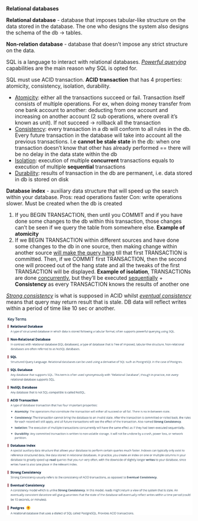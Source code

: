 **Relational databases**

**Relational database** - database that imposes tabular-like structure on the data stored in the database. The one who designs the system also designs the schema of the db -> tables.

**Non-relation database** - database that doesn’t impose any strict structure on the data.

SQL is a language to interact with relational databases. <ins><i>Powerful querying</i></ins> capabilities are the main reason why SQL is opted for.

SQL must use ACID transaction. **ACID transaction** that has 4 properties: atomicity, consistency, isolation, durability.

- <ins>Atomicity</ins>: either all the transactions succeed or fail. Transaction itself consists of multiple operations. For ex, when doing money transfer from one bank account to another: deducting from one account and increasing on another account (2 sub operations, where overall it’s known as unit). If not succeed -> rollback all the transaction<br>
- <ins>Consistency</ins>: every transaction in a db will conform to all rules in the db. Every future transaction in the database will take into account all the previous transactions. I.e **cannot be stale state** in the db: when one transaction doesn’t know that other has already performed == there will be no delay in the data state within the db<br>
- <ins>Isolation</ins>: execution of multiple **concurrent** transactions equals to execution of multiple **sequential** transactions<br>
- <ins>Durability</ins>: results of transaction in the db are permanent, i.e. data stored in db is stored on disk<br>


**Database index** - auxiliary data structure that will speed up the search within your database.
Pros: read operations faster Con: write operations slower. Must be created when the db is created

1. If you BEGIN TRANSACTION, then until you COMMIT and if you have done some changes to the db within this transaction, those changes can’t be seen if we query the table from somewhere else. **Example of atomicity**
2. If we BEGIN TRANSACTION within different sources and have done some changes to the db in one source, then making change within another source <ins>will make the query hang</ins> till that first TRANSACTION is committed. Then, if we COMMIT first TRANSACTION, then the second one will proceed out of the hang state and all the tweaks of the first TRANSACTION will be displayed. **Example of isolation**, TRANSACTIONs are done <ins>concurrently</ins>, but they’ll be executed <ins>sequentially</ins> + **Consistency** as every TRANSACTION knows the results of another one

<ins><i>Strong consistency</i></ins> is what is supposed in ACID whilst <ins><i>eventual consistency</i></ins> means that query may return result that is stale. DB data will reflect writes within a period of time like 10 sec or another.

![Alt text](ImageRepo/Relational_databases.png?raw=true)
